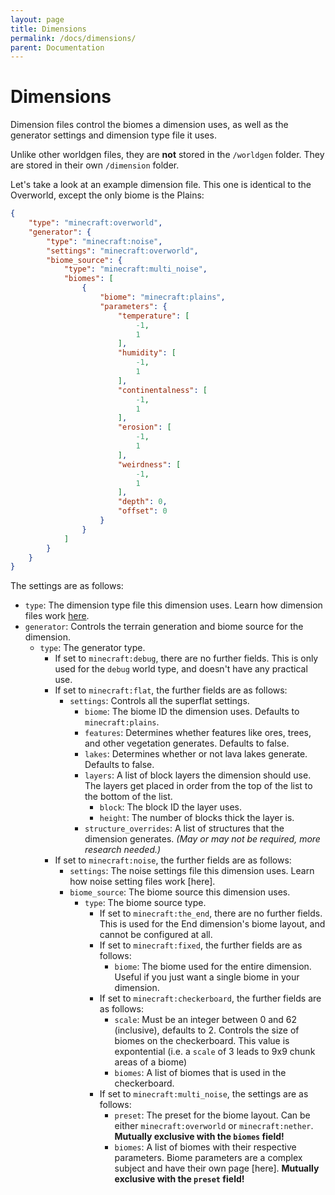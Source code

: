 ```yaml
---
layout: page
title: Dimensions
permalink: /docs/dimensions/
parent: Documentation
---
```


# Dimensions
Dimension files control the biomes a dimension uses, as well as the generator settings and dimension type file it uses.

Unlike other worldgen files, they are **not** stored in the `/worldgen` folder. They are stored in their own `/dimension` folder.

Let's take a look at an example dimension file. This one is identical to the Overworld, except the only biome is the Plains:

```json
{
    "type": "minecraft:overworld",
    "generator": {
        "type": "minecraft:noise",
        "settings": "minecraft:overworld",
        "biome_source": {
            "type": "minecraft:multi_noise",
            "biomes": [
                {
                    "biome": "minecraft:plains",
                    "parameters": {
                        "temperature": [
                            -1,
                            1
                        ],
                        "humidity": [
                            -1,
                            1
                        ],
                        "continentalness": [
                            -1,
                            1
                        ],
                        "erosion": [
                            -1,
                            1
                        ],
                        "weirdness": [
                            -1,
                            1
                        ],
                        "depth": 0,
                        "offset": 0
                    }
                }
            ]
        }
    }
}
```

The settings are as follows:

* `type`: The dimension type file this dimension uses. Learn how dimension files work [here](#docs/dimension_type/dimension_types).
* `generator`: Controls the terrain generation and biome source for the dimension.
	* `type`: The generator type.
		* If set to `minecraft:debug`, there are no further fields. This is only used for the `debug` world type, and doesn't have any practical use.
		* If set to `minecraft:flat`, the further fields are as follows:
			* `settings`: Controls all the superflat settings.
				* `biome`: The biome ID the dimension uses. Defaults to `minecraft:plains`.
				* `features`: Determines whether features like ores, trees, and other vegetation generates. Defaults to false.
				* `lakes`: Determines whether or not lava lakes generate. Defaults to false.
				* `layers`: A list of block layers the dimension should use. The layers get placed in order from the top of the list to the bottom of the list.
					* `block`: The block ID the layer uses.
					* `height`: The number of blocks thick the layer is.
				* `structure_overrides`: A list of structures that the dimension generates. *(May or may not be required, more research needed.)*
		* If set to `minecraft:noise`, the further fields are as follows:
			* `settings`: The noise settings file this dimension uses. Learn how noise setting files work [here].
			* `biome_source`: The biome source this dimension uses.
				* `type`: The biome source type.
					* If set to `minecraft:the_end`, there are no further fields. This is used for the End dimension's biome layout, and cannot be configured at all.
					* If set to `minecraft:fixed`, the further fields are as follows:
						* `biome`: The biome used for the entire dimension. Useful if you just want a single biome in your dimension.
					* If set to `minecraft:checkerboard`, the further fields are as follows:
						* `scale`: Must be an integer between 0 and 62 (inclusive), defaults to 2. Controls the size of biomes on the checkerboard. This value is expontential (i.e. a `scale` of 3 leads to 9x9 chunk areas of a biome)
						* `biomes`: A list of biomes that is used in the checkerboard.
					* If set to `minecraft:multi_noise`, the settings are as follows:
						* `preset`: The preset for the biome layout. Can be either `minecraft:overworld` or `minecraft:nether`. **Mutually exclusive with the `biomes` field!**
						* `biomes`: A list of biomes with their respective parameters. Biome parameters are a complex subject and have their own page [here]. **Mutually exclusive with the `preset` field!**